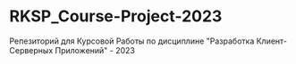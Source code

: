 # RKSP_Course-Project-2023
Репезиторий для Курсовой Работы по дисциплине "Разработка Клиент-Серверных Приложений" - 2023
